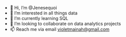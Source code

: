- 👋 Hi, I’m @Jenesequoi
- 👀 I’m interested in all things data
- 🌱 I’m currently learning SQL
- 💞️ I’m looking to collaborate on data analytics projects
- 📫 Reach me via email violetmainah@gmail.com

<!---
Jenesequoi/Jenesequoi is a ✨ special ✨ repository because its `README.md` (this file) appears on your GitHub profile.
You can click the Preview link to take a look at your changes.
--->

